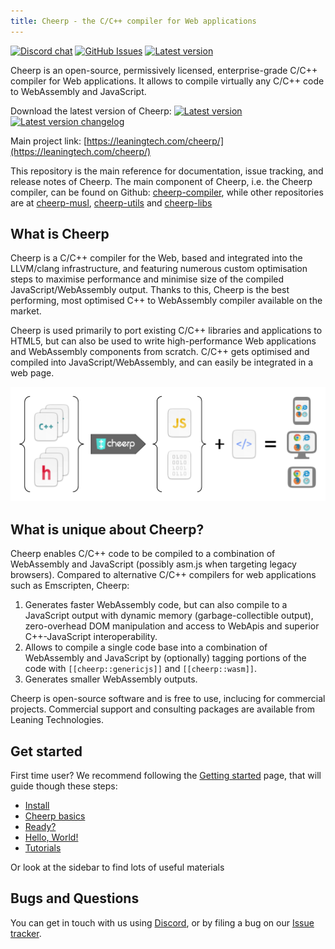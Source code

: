 ```yaml
---
title: Cheerp - the C/C++ compiler for Web applications
---
```


[![Discord chat](https://img.shields.io/discord/988743885121548329)](https://discord.leaningtech.com)
[![GitHub Issues](https://img.shields.io/github/issues/leaningtech/cheerp-meta.svg)](https://github.com/leaningtech/cheerp-meta/issues)
[![Latest version](https://img.shields.io/badge/cheerp-3.0-brightgreen.svg)](https://leaningtech.com/cheerp/#download)

Cheerp is an open-source, permissively licensed, enterprise-grade C/C++ compiler for Web applications. It allows to compile virtually any C/C++ code to WebAssembly and JavaScript.

Download the latest version of Cheerp: [![Latest version](https://img.shields.io/badge/cheerp-3.0-brightgreen.svg)](https://leaningtech.com/cheerp/#download)  [![Latest version changelog](https://img.shields.io/badge/Changelog-3.0-brightgreen.svg)](Changelog)

Main project link: [https://leaningtech.com/cheerp/](https://leaningtech.com/cheerp/)

This repository is the main reference for documentation, issue tracking, and release notes of Cheerp. The main component of Cheerp, i.e. the Cheerp compiler, can be found on Github: [cheerp-compiler](https://github.com/leaningtech/cheerp-compiler), while other repositories are at [cheerp-musl](https://github.com/leaningtech/cheerp-musl), [cheerp-utils](https://github.com/leaningtech/cheerp-utils) and [cheerp-libs](https://github.com/leaningtech/cheerp-libs)

What is Cheerp
-----

Cheerp is a C/C++ compiler for the Web, based and integrated into the LLVM/clang infrastructure, and featuring numerous custom optimisation steps to maximise performance and minimise size of the compiled JavaScript/WebAssembly output. Thanks to this, Cheerp is the best performing, most optimised C++ to WebAssembly compiler available on the market.

Cheerp is used primarily to port existing C/C++ libraries and applications to HTML5, but can also be used to write high-performance Web applications and WebAssembly components from scratch. C/C++ gets optimised and compiled into JavaScript/WebAssembly, and can easily be integrated in a web page.

![Diagram of Cheep usage](assets/Diagram_browser.png "Icons from https://github.com/ubuntu/yaru/tree/master/icons, Creative Commons BY-SA 4.0")

What is unique about Cheerp?
------

Cheerp enables C/C++ code to be compiled to a combination of WebAssembly and JavaScript (possibly asm.js when targeting legacy browsers). Compared to alternative C/C++ compilers for web applications such as Emscripten, Cheerp:

1. Generates faster WebAssembly code, but can also compile to a JavaScript output with dynamic memory (garbage-collectible output), zero-overhead DOM manipulation and access to WebApis and superior C++-JavaScript interoperability.
2. Allows to compile a single code base into a combination of WebAssembly and JavaScript by (optionally) tagging portions of the code with ```[[cheerp::genericjs]]``` and ```[[cheerp::wasm]]```.
3. Generates smaller WebAssembly outputs.

Cheerp is open-source software and is free to use, inclucing for commercial projects. Commercial support and consulting packages are available from Leaning Technologies.

Get started
------

First time user? We recommend following the [Getting started](https://docs.leaningtech.com/cheerp/Getting-started#install) page, that will guide though these steps:
+ [Install](https://docs.leaningtech.com/cheerp/Getting-started#install "Install")
+ [Cheerp basics](https://docs.leaningtech.com/cheerp/Getting-started#cheerp-basics "Cheerp basics")
+ [Ready?](https://docs.leaningtech.com/cheerp/Getting-started#ready "Ready?")
+ [Hello, World!](https://docs.leaningtech.com/cheerp/Getting-started#hello-world "Hello, World!")
+ [Tutorials](https://docs.leaningtech.com/cheerp/Getting-started#tutorials "Tutorials")

Or look at the sidebar to find lots of useful materials

Bugs and Questions
------

You can get in touch with us using [Discord](https://discord.leaningtech.com), or by filing a bug on our [Issue tracker](https://github.com/leaningtech/cheerp-meta/issues).
